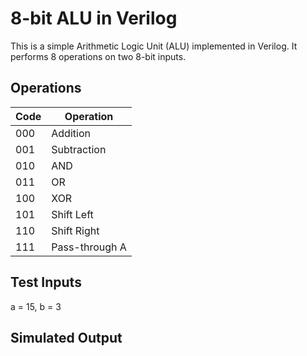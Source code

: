 # 8-bit ALU in Verilog

This is a simple Arithmetic Logic Unit (ALU) implemented in Verilog. It performs 8 operations on two 8-bit inputs.

## Operations

| Code | Operation     |
|------|---------------|
| 000  | Addition       |
| 001  | Subtraction    |
| 010  | AND            |
| 011  | OR             |
| 100  | XOR            |
| 101  | Shift Left     |
| 110  | Shift Right    |
| 111  | Pass-through A |

## Test Inputs

a = 15, b = 3

## Simulated Output

